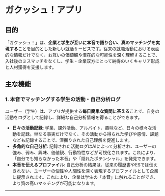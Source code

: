 # ガクッシュ！アプリ

## 目的

「ガクッシュ！」は、**企業と学生が互いに本音で語り合い、真のマッチングを実現する**ことを目的とした新しい就活サービスです。従来の就職活動における表面的な情報だけでなく、お互いの価値観や潜在的な可能性を深く理解することで、入社後のミスマッチをなくし、学生・企業双方にとって納得のいくキャリア形成と人材獲得を支援します。

## 主な機能

### 1. 本音でマッチングする学生の活動・自己分析ログ

ユーザー（学生）は、アプリが提供する**毎日簡単な質問に答える**ことで、自身の活動をログとして記録し、詳細な自己分析情報を得ることができます。

* **日々の活動記録**: 学業、課外活動、アルバイト、趣味など、日々の様々な活動を記録。単なる事実だけでなく、その活動から得られた学びや感情、課題なども記録することで、深掘りされた自己理解を促進します。
* **多角的な自己分析**: 記録された活動ログはAIによって分析され、ユーザーの強み、弱み、興味、価値観、行動特性などが可視化されます。これにより、「自分でも知らなかった本音」や「隠れたポテンシャル」を発見できます。
* **本音を伝えるプロファイル**: 自己分析の結果は、従来の履歴書やESでは伝えきれない、ユーザーの個性や人間性を深く表現するプロファイルとして企業に提示されます。これにより、企業は学生の「本音」に触れることができ、より質の高いマッチングが可能になります。

---
